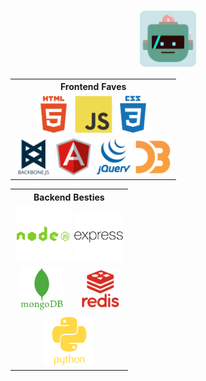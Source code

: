 # <div align="center"><img src="avatar_blue.png" align="center" height="90" width="90" /></div>

<table align="center">
  <tr>
    <th>Frontend Faves</th>
  </tr>
  <tr align="center">
    <td>
      <img src="icons/html5-plain-wordmark.svg" alt="HTML5" height="60px" />
      <img src="icons/javascript-original.svg" alt="JavaScript" height="60px" />
      <img src="icons/css3-plain-wordmark.svg" alt="CSS3" height="60px" />
    </td>
  </tr>
  
  <tr>
    <td align="center">
      <img src="icons/backbonejs-plain-wordmark.svg" height="60" />
      <img src="icons/angularjs-original.svg" height="60" />
      <img src="icons/jquery-plain-wordmark.svg" height="60" />
      <img src="icons/d3js-plain.png" height="60" />
    </td>
  </tr>
</table>

<table align="center">
  <tr>
    <th colspan="2">Backend Besties</th>
  </tr>
  
  <tr align="center">
    <td colspan="2">
      <img src="icons/nodejs-plain-wordmark.svg" height="90" />
      <img src="icons/express-original-wordmark.svg" height="80" />
    </td>
  </tr>
  <tr align="center">
    <td>
      <img src="icons/mongodb-plain-wordmark.svg" height="70" />
    </td>
    <td>
      <img src="icons/redis-plain-wordmark.svg" height="60" />
    </td>
  </tr>
  
  <tr align="center">
    <td colspan="2">
      <img src="icons/python-plain-wordmark.svg" height="80" />
    </td>
  </tr>
  
</table>
